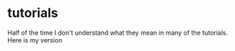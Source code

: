 # tutorials
Half of the time I don't understand what they mean in many of the tutorials. Here is my version
